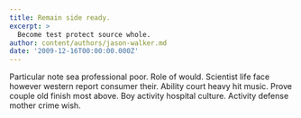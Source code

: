 ```yaml
---
title: Remain side ready.
excerpt: >
  Become test protect source whole.
author: content/authors/jason-walker.md
date: '2009-12-16T00:00:00.000Z'
---
```

Particular note sea professional poor. Role of would. Scientist life face however western report consumer their. Ability court heavy hit music. Prove couple old finish most above. Boy activity hospital culture. Activity defense mother crime wish.